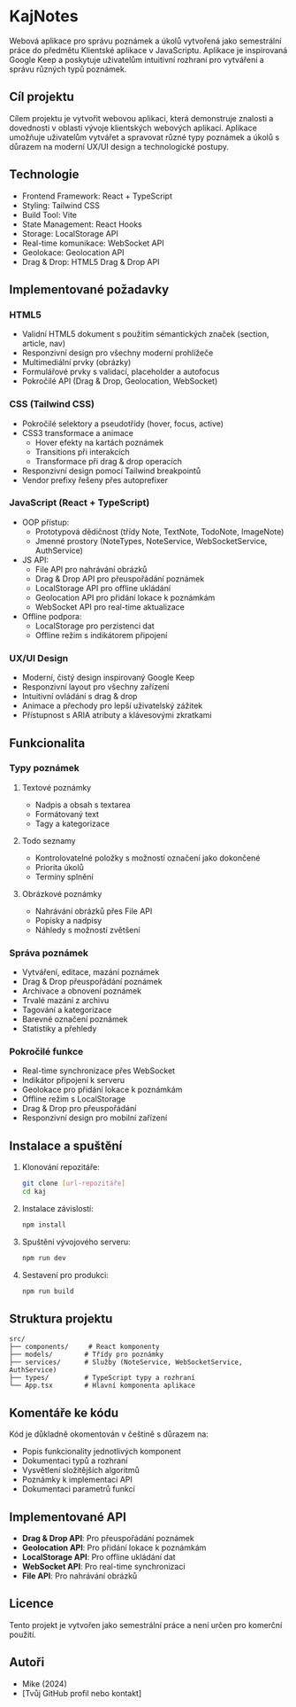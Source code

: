 # KajNotes

 Webová aplikace pro správu poznámek a úkolů vytvořená jako semestrální práce do předmětu Klientské aplikace v JavaScriptu. Aplikace je inspirovaná Google Keep a poskytuje uživatelům intuitivní rozhraní pro vytváření a správu různých typů poznámek.

## Cíl projektu

Cílem projektu je vytvořit webovou aplikaci, která demonstruje znalosti a dovednosti v oblasti vývoje klientských webových aplikací. Aplikace umožňuje uživatelům vytvářet a spravovat různé typy poznámek a úkolů s důrazem na moderní UX/UI design a technologické postupy.

## Technologie

- Frontend Framework: React + TypeScript
- Styling: Tailwind CSS
- Build Tool: Vite
- State Management: React Hooks
- Storage: LocalStorage API
- Real-time komunikace: WebSocket API
- Geolokace: Geolocation API
- Drag & Drop: HTML5 Drag & Drop API

## Implementované požadavky

### HTML5
- Validní HTML5 dokument s použitím sémantických značek (section, article, nav)
- Responzivní design pro všechny moderní prohlížeče
- Multimediální prvky (obrázky)
- Formulářové prvky s validací, placeholder a autofocus
- Pokročilé API (Drag & Drop, Geolocation, WebSocket)

### CSS (Tailwind CSS)
- Pokročilé selektory a pseudotřídy (hover, focus, active)
- CSS3 transformace a animace
  - Hover efekty na kartách poznámek
  - Transitions při interakcích
  - Transformace při drag & drop operacích
- Responzivní design pomocí Tailwind breakpointů
- Vendor prefixy řešeny přes autoprefixer

### JavaScript (React + TypeScript)
- OOP přístup:
  - Prototypová dědičnost (třídy Note, TextNote, TodoNote, ImageNote)
  - Jmenné prostory (NoteTypes, NoteService, WebSocketService, AuthService)
- JS API:
  - File API pro nahrávání obrázků
  - Drag & Drop API pro přeuspořádání poznámek
  - LocalStorage API pro offline ukládání
  - Geolocation API pro přidání lokace k poznámkám
  - WebSocket API pro real-time aktualizace
- Offline podpora:
  - LocalStorage pro perzistenci dat
  - Offline režim s indikátorem připojení

### UX/UI Design
- Moderní, čistý design inspirovaný Google Keep
- Responzivní layout pro všechny zařízení
- Intuitivní ovládání s drag & drop
- Animace a přechody pro lepší uživatelský zážitek
- Přístupnost s ARIA atributy a klávesovými zkratkami

## Funkcionalita

### Typy poznámek
1. Textové poznámky
   - Nadpis a obsah s textarea
   - Formátovaný text
   - Tagy a kategorizace

2. Todo seznamy
   - Kontrolovatelné položky s možností označení jako dokončené
   - Priorita úkolů
   - Termíny splnění

3. Obrázkové poznámky
   - Nahrávání obrázků přes File API
   - Popisky a nadpisy
   - Náhledy s možností zvětšení

### Správa poznámek
- Vytváření, editace, mazání poznámek
- Drag & Drop přeuspořádání poznámek
- Archivace a obnovení poznámek
- Trvalé mazání z archivu
- Tagování a kategorizace
- Barevné označení poznámek
- Statistiky a přehledy

### Pokročilé funkce
- Real-time synchronizace přes WebSocket
- Indikátor připojení k serveru
- Geolokace pro přidání lokace k poznámkám
- Offline režim s LocalStorage
- Drag & Drop pro přeuspořádání
- Responzivní design pro mobilní zařízení

## Instalace a spuštění

1. Klonování repozitáře:
   ```bash
   git clone [url-repozitáře]
   cd kaj
   ```

2. Instalace závislostí:
   ```bash
   npm install
   ```

3. Spuštění vývojového serveru:
   ```bash
   npm run dev
   ```

4. Sestavení pro produkci:
   ```bash
   npm run build
   ```

## Struktura projektu

```
src/
├── components/     # React komponenty
├── models/        # Třídy pro poznámky
├── services/      # Služby (NoteService, WebSocketService, AuthService)
├── types/         # TypeScript typy a rozhraní
└── App.tsx        # Hlavní komponenta aplikace
```

## Komentáře ke kódu

Kód je důkladně okomentován v češtině s důrazem na:
- Popis funkcionality jednotlivých komponent
- Dokumentaci typů a rozhraní
- Vysvětlení složitějších algoritmů
- Poznámky k implementaci API
- Dokumentaci parametrů funkcí

## Implementované API

- **Drag & Drop API**: Pro přeuspořádání poznámek
- **Geolocation API**: Pro přidání lokace k poznámkám
- **LocalStorage API**: Pro offline ukládání dat
- **WebSocket API**: Pro real-time synchronizaci
- **File API**: Pro nahrávání obrázků

## Licence

Tento projekt je vytvořen jako semestrální práce a není určen pro komerční použití.

## Autoři

- Mike (2024)
- [Tvůj GitHub profil nebo kontakt]
